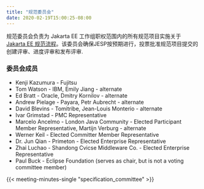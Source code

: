```yaml
---
title: "规范委员会"
date: 2020-02-19T15:00:25-08:00
---
```


规范委员会负责为 Jakarta EE 工作组职权范围内的所有规范项目实施关于[Jakarta EE 规范流程](/zh/about/jesp/)​。该委员会确保JESP按预期进行，投票批准规范项目提交的创建评审、进度评审和发布评审.

<!--more-->

### 委员会成员

* Kenji Kazumura - Fujitsu
* Tom Watson - IBM, Emily Jiang - alternate
* Ed Bratt - Oracle, Dmitry Kornilov - alternate
* Andrew Pielage - Payara, Petr Aubrecht - alternate
* David Blevins - Tomitribe, Jean-Louis Monterio - alternate
* Ivar Grimstad - PMC Representative
* Marcelo Ancelmo - London Java Community - Elected Participant Member Representative, Martijn Verburg - alternate
* Werner Keil - Elected Committer Member Representative
* Dr. Jun Qian - Primeton - Elected Enterprise Representative
* Zhai Luchao - Shandong Cvicse Middleware Co. - Elected Enterprise Representative
* Paul Buck - Eclipse Foundation (serves as chair, but is not a voting committee member)

{{< meeting-minutes-single "specification_committee" >}}
